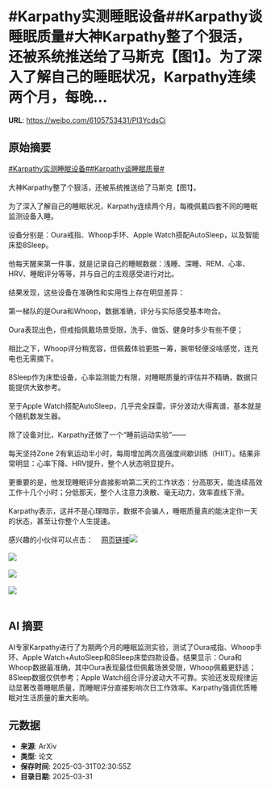 # #Karpathy实测睡眠设备##Karpathy谈睡眠质量#大神Karpathy整了个狠活，还被系统推送给了马斯克【图1】。为了深入了解自己的睡眠状况，Karpathy连续两个月，每晚...

**URL**: https://weibo.com/6105753431/Pl3YcdsCi

## 原始摘要

<a href="https://m.weibo.cn/search?containerid=231522type%3D1%26t%3D10%26q%3D%23Karpathy%E5%AE%9E%E6%B5%8B%E7%9D%A1%E7%9C%A0%E8%AE%BE%E5%A4%87%23&amp;extparam=%23Karpathy%E5%AE%9E%E6%B5%8B%E7%9D%A1%E7%9C%A0%E8%AE%BE%E5%A4%87%23" data-hide=""><span class="surl-text">#Karpathy实测睡眠设备#</span></a><a href="https://m.weibo.cn/search?containerid=231522type%3D1%26t%3D10%26q%3D%23Karpathy%E8%B0%88%E7%9D%A1%E7%9C%A0%E8%B4%A8%E9%87%8F%23&amp;extparam=%23Karpathy%E8%B0%88%E7%9D%A1%E7%9C%A0%E8%B4%A8%E9%87%8F%23" data-hide=""><span class="surl-text">#Karpathy谈睡眠质量#</span></a><br><br>大神Karpathy整了个狠活，还被系统推送给了马斯克【图1】。<br><br>为了深入了解自己的睡眠状况，Karpathy连续两个月，每晚佩戴四套不同的睡眠监测设备入睡。<br><br>设备分别是：Oura戒指、Whoop手环、Apple Watch搭配AutoSleep，以及智能床垫8Sleep。<br><br>他每天醒来第一件事，就是记录自己的睡眠数据：浅睡、深睡、REM、心率、HRV、睡眠评分等等，并与自己的主观感受进行对比。<br><br>结果发现，这些设备在准确性和实用性上存在明显差异：<br><br>第一梯队的是Oura和Whoop，数据准确，评分与实际感受基本吻合。<br><br>Oura表现出色，但戒指佩戴场景受限，洗手、做饭、健身时多少有些不便；<br><br>相比之下，Whoop评分稍宽容，但佩戴体验更胜一筹，腕带轻便没啥感觉，连充电也无需摘下。<br><br>8Sleep作为床垫设备，心率监测能力有限，对睡眠质量的评估并不精确，数据只能提供大致参考。<br><br>至于Apple Watch搭配AutoSleep，几乎完全踩雷。评分波动大得离谱，基本就是个随机数发生器。<br><br>除了设备对比，Karpathy还做了一个“睡前运动实验”——<br><br>每天坚持Zone 2有氧运动半小时，每周增加两次高强度间歇训练（HIIT）。结果非常明显：心率下降、HRV提升，整个人状态明显提升。<br><br>更重要的是，他发现睡眠评分直接影响第二天的工作状态：分高那天，能连续高效工作十几个小时；分低那天，整个人注意力涣散、毫无动力，效率直线下滑。<br><br>Karpathy表示，这并不是心理暗示，数据不会骗人，睡眠质量真的能决定你一天的状态，甚至让你整个人生提速。<br><br>感兴趣的小伙伴可以点击：<a href="https://weibo.cn/sinaurl?u=https%3A%2F%2Fkarpathy.bearblog.dev%2Ffinding-the-best-sleep-tracker%2F" data-hide=""><span class="url-icon"><img style="width: 1rem;height: 1rem" src="https://h5.sinaimg.cn/upload/2015/09/25/3/timeline_card_small_web_default.png" referrerpolicy="no-referrer"></span><span class="surl-text">网页链接</span></a><img style="" src="https://tvax1.sinaimg.cn/large/006Fd7o3gy1hzzxkz9061j31080li498.jpg" referrerpolicy="no-referrer"><br><br><img style="" src="https://tvax3.sinaimg.cn/large/006Fd7o3gy1hzzxl0hl6yj30sg0gwwo2.jpg" referrerpolicy="no-referrer"><br><br><img style="" src="https://tvax3.sinaimg.cn/large/006Fd7o3gy1hzzxl1xgy2j30xc0i57fb.jpg" referrerpolicy="no-referrer"><br><br><img style="" src="https://tvax2.sinaimg.cn/large/006Fd7o3gy1hzzxl3rbygj30xc0qhe2t.jpg" referrerpolicy="no-referrer"><br><br>

## AI 摘要

AI专家Karpathy进行了为期两个月的睡眠监测实验，测试了Oura戒指、Whoop手环、Apple Watch+AutoSleep和8Sleep床垫四款设备。结果显示：Oura和Whoop数据最准确，其中Oura表现最佳但佩戴场景受限，Whoop佩戴更舒适；8Sleep数据仅供参考；Apple Watch组合评分波动大不可靠。实验还发现规律运动显著改善睡眠质量，而睡眠评分直接影响次日工作效率。Karpathy强调优质睡眠对生活质量的重大影响。

## 元数据

- **来源**: ArXiv
- **类型**: 论文
- **保存时间**: 2025-03-31T02:30:55Z
- **目录日期**: 2025-03-31
